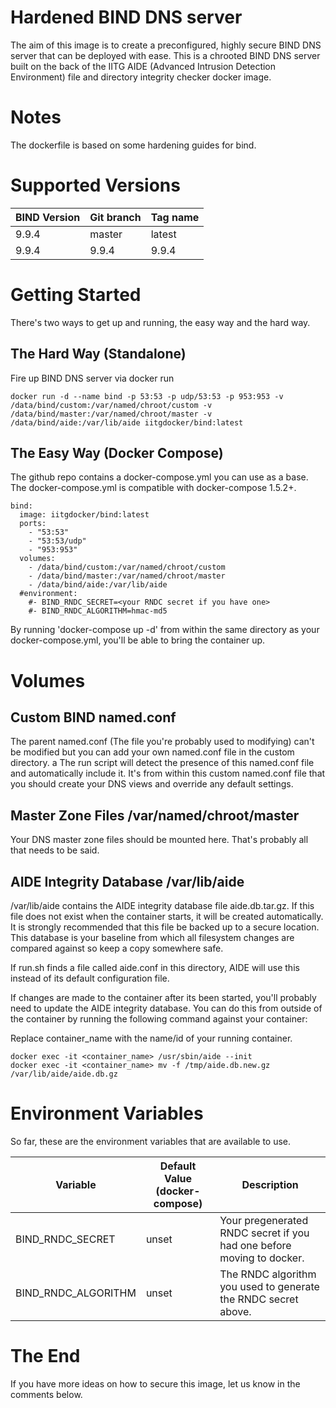 # Hardened BIND DNS server

The aim of this image is to create a preconfigured, highly secure BIND DNS server that can be deployed with ease. This is a chrooted BIND DNS server built on the back of the IITG AIDE (Advanced Intrusion Detection Environment) file and directory integrity checker docker image.

# Notes

The dockerfile is based on some hardening guides for bind.

# Supported Versions

BIND Version | Git branch | Tag name
-------------| ---------- |---------
9.9.4        | master     | latest
9.9.4        | 9.9.4      | 9.9.4


# Getting Started

There's two ways to get up and running, the easy way and the hard way.

## The Hard Way (Standalone)

Fire up BIND DNS server via docker run

```
docker run -d --name bind -p 53:53 -p udp/53:53 -p 953:953 -v /data/bind/custom:/var/named/chroot/custom -v /data/bind/master:/var/named/chroot/master -v /data/bind/aide:/var/lib/aide iitgdocker/bind:latest
```

## The Easy Way (Docker Compose)

The github repo contains a docker-compose.yml you can use as a base. The docker-compose.yml is compatible with docker-compose 1.5.2+.

```
bind:
  image: iitgdocker/bind:latest
  ports:
    - "53:53"
    - "53:53/udp"
    - "953:953"
  volumes:
    - /data/bind/custom:/var/named/chroot/custom
    - /data/bind/master:/var/named/chroot/master
    - /data/bind/aide:/var/lib/aide
  #environment:
    #- BIND_RNDC_SECRET=<your RNDC secret if you have one>
    #- BIND_RNDC_ALGORITHM=hmac-md5
```

By running 'docker-compose up -d' from within the same directory as your docker-compose.yml, you'll be able to bring the container up.

# Volumes

## Custom BIND named.conf

The parent named.conf (The file you're probably used to modifying) can't be modified but you can add your own named.conf file in the custom directory.
a
The run script will detect the presence of this named.conf file and automatically include it. It's from within this custom named.conf file that you should create your DNS views and override any default settings.

## Master Zone Files /var/named/chroot/master

Your DNS master zone files should be mounted here. That's probably all that needs to be said.

## AIDE Integrity Database /var/lib/aide

/var/lib/aide contains the AIDE integrity database file aide.db.tar.gz. If this file does not exist when the container starts, it will be created automatically. It is strongly recommended that this file be backed up to a secure location. This database is your baseline from which all filesystem changes are compared against so keep a copy somewhere safe.

If run.sh finds a file called aide.conf in this directory, AIDE will use this instead of its default configuration file.

If changes are made to the container after its been started, you'll probably need to update the AIDE integrity database. You can do this from outside of the container by running the following command against your container:

Replace container_name with the name/id of your running container.

```
docker exec -it <container_name> /usr/sbin/aide --init
docker exec -it <container_name> mv -f /tmp/aide.db.new.gz /var/lib/aide/aide.db.gz
```

# Environment Variables

So far, these are the environment variables that are available to use.

Variable                 | Default Value (docker-compose) | Description
------------------------ | ------------------------------ |------------
BIND_RNDC_SECRET         | unset                          | Your pregenerated RNDC secret if you had one before moving to docker.
BIND_RNDC_ALGORITHM      | unset                          | The RNDC algorithm you used to generate the RNDC secret above.

# The End

If you have more ideas on how to secure this image, let us know in the comments below.
